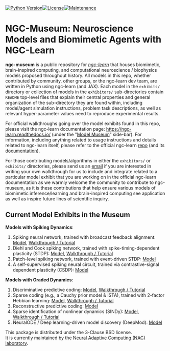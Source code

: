 [![Python Version](https://img.shields.io/badge/python-3.10%20%7C%203.11-blue.svg)](https://www.python.org/downloads)[![License](https://img.shields.io/badge/License-BSD_3--Clause-blue.svg)](https://opensource.org/licenses/BSD-3-Clause)[![Maintenance](https://img.shields.io/badge/Maintained%3F-yes-green.svg)](https://GitHub.com/Naereen/StrapDown.js/graphs/commit-activity)

# NGC-Museum: Neuroscience Models and Biomimetic Agents with NGC-Learn

<b>ngc-museum</b> is a public repository for
<i><a href="https://github.com/NACLab/ngc-learn/">ngc-learn</a></i> that
houses biomimetic, brain-inspired computing, and computational
neuroscience / biophysics models proposed throughout history. All models in
this repo, whether contributed by community, other groups, or the
ngc-learn dev team, are written in Python using ngc-learn (and JAX). Each
model in the `exhibits/` directory or collection of models in the `exhibitors/`
sub-directories contain `README` top-level files that explain their central
properties and general organization of the sub-directory they are found within,
including model/agent simulation instructions, problem task descriptions, as well
as relevant hyper-parameter values need to reproduce experimental results.

For official walkthroughs going over the model exhibits found in this repo, please
visit the ngc-learn documentation page: https://ngc-learn.readthedocs.io/
(under the 
"<a href="https://ngc-learn.readthedocs.io/en/latest/museum/model_museum.html">Model Museum</a>" 
side-bar). For information, including anything related
to usage instructions and details related to ngc-learn itself, please refer to
the official ngc-learn <a href="https://github.com/NACLab/ngc-learn/">repo</a> (and
its <a href="https://ngc-learn.readthedocs.io/">documentation</a>).

For those contributing models/algorithms in either the `exhibitors/` or
`exhibits/` directories, please send us an [email](mailto:ago@cs.rit.edu) if
you are interested in writing your own walkthrough for us to
include and integrate related to a particular model exhibit that you are
working on in the official ngc-learn documentation as we warmly welcome
the community to contribute to ngc-museum, as it is these contributions
that help ensure various models of biomimetic inference/learning and
brain-inspired computing see application as well as inspire future lines of
scientific inquiry.

## Current Model Exhibits in the Museum
<b>Models with Spiking Dynamics</b>:<br>
1. Spiking neural network, trained with broadcast feedback alignment:
   <a href="https://github.com/NACLab/ngc-museum/tree/main/exhibits/bfa_snn">Model</a>,
   <a href="https://ngc-learn.readthedocs.io/en/latest/museum/snn_bfa.html">Walkthrough / Tutorial</a>
2. Diehl and Cook spiking network, trained with spike-timing-dependent plasticity (STDP):
   <a href="https://github.com/NACLab/ngc-museum/tree/main/exhibits/diehl_cook_snn">Model</a>,
   <a href="https://ngc-learn.readthedocs.io/en/latest/museum/snn_dc.html">Walkthrough / Tutorial</a>
3. Patch-level spiking network, trained with event-driven STDP:
   <a href="https://github.com/NACLab/ngc-museum/tree/main/exhibits/evstdp_patches">Model</a>
4. A self-supervised spiking neural circuit, trained via contrastive-signal dependent plasticity (CSDP):
   <a href="https://github.com/NACLab/ngc-museum/tree/main/exhibitors/nac_lab/csdp_snn">Model</a> <!--<a href="">Paper</a>-->

<b>Models with Graded Dynamics</b>:<br>
1. Discriminative predictive coding:
   <a href="https://github.com/NACLab/ngc-museum/tree/main/exhibits/pc_discrim">Model</a>,
   <a href="https://ngc-learn.readthedocs.io/en/latest/museum/pcn_discrim.html">Walkthrough / Tutorial</a>
2. Sparse coding (e.g., a Cauchy prior model &amp; ISTA), trained with 2-factor Hebbian learning:
   <a href="https://github.com/NACLab/ngc-museum/tree/main/exhibits/olshausen_sc">Model</a>, 
   <a href="https://ngc-learn.readthedocs.io/en/latest/museum/sparse_coding.html">Walkthrough / Tutorial</a>
3. Reconstructive predictive coding:
   <a href="https://github.com/NACLab/ngc-museum/tree/main/exhibits/pc_recon">Model</a>
   <!--<a href="">Walkthrough</a>-->
4. Sparse identification of nonlinear dynamics (SINDy): 
   <a href="https://github.com/NACLab/ngc-museum/tree/main/exhibits/sindy">Model</a>, 
   <a href="https://ngc-learn.readthedocs.io/en/latest/museum/sindy.html">Walkthrough / Tutorial</a> 
5. NeuralODE / Deep learning-driven model discovery (DeepMod): 
   <a href="https://github.com/NACLab/ngc-museum/tree/main/exhibits/DeepMoD_PC">Model</a>

This package is distributed under the 3-Clause BSD license.<br>
It is currently maintained by the
<a href="https://www.cs.rit.edu/~ago/nac_lab.html">Neural Adaptive Computing
(NAC) laboratory</a>.
